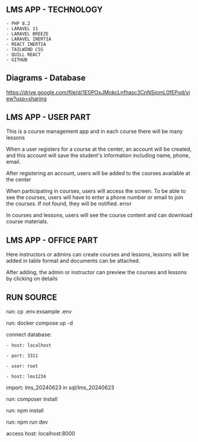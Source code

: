 ## LMS APP - TECHNOLOGY
    - PHP 8.2
    - LARAVEL 11
    - LARAVEL BREEZE
    - LARAVEL INERTIA
    - REACT INERTIA 
    - TAILWIND CSS
    - QUILL REACT
    - GITHUB

## Diagrams - Database
https://drive.google.com/file/d/1E0POxJMokcLnfhasc3CnNSjomL0fEPod/view?usp=sharing

## LMS APP - USER PART

This is a course management app and in each course there will be many lessons

When a user registers for a course at the center, an account will be created, and this account will save the student's information including name, phone, email.

After registering an account, users will be added to the courses available at the center

When participating in courses, users will access the screen. To be able to see the courses, users will have to enter a phone number or email to join the courses. If not found, they will be notified. error

In courses and lessons, users will see the course content and can download course materials.

## LMS APP - OFFICE PART

Here instructors or admins can create courses and lessons, lessons will be added in table format and documents can be attached.

After adding, the admin or instructor can preview the courses and lessons by clicking on details

## RUN SOURCE

run: cp .env.exsample .env

run: docker compose up -d

connect database: 

    - host: localhost

    - port: 3311

    - user: root

    - host: lms1234

import: lms_20240623 in sql/lms_20240623

run: composer install

run: npm install

run: npm run dev

access host: localhost:8000

